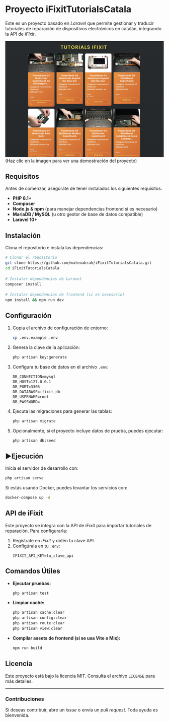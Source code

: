 # Proyecto iFixitTutorialsCatala

Este es un proyecto basado en *Laravel* que permite gestionar y traducir tutoriales de reparación de dispositivos electrónicos en catalán, integrando la API de *iFixit*.


[![Ver el video en Google Drive](./multimedia/iFixitTutorialsCatala.PNG)](https://drive.google.com/file/d/VIDEO_ID/view?usp=sharing)
(Haz clic en la imagen para ver una demostración del proyecto)

## Requisitos

Antes de comenzar, asegúrate de tener instalados los siguientes requisitos:

- **PHP 8.1+**
- **Composer**
- **Node.js & npm** (para manejar dependencias frontend si es necesario)
- **MariaDB / MySQL** (u otro gestor de base de datos compatible)
- **Laravel 10+**

## Instalación

Clona el repositorio e instala las dependencias:

```sh
# Clonar el repositorio
git clone https://github.com/mateoabrah/iFixitTutorialsCatala.git
cd iFixitTutorialsCatala

# Instalar dependencias de Laravel
composer install

# Instalar dependencias de frontend (si es necesario)
npm install && npm run dev
```

## Configuración

1. Copia el archivo de configuración de entorno:
   ```sh
   cp .env.example .env
   ```

2. Genera la clave de la aplicación:
   ```sh
   php artisan key:generate
   ```

3. Configura tu base de datos en el archivo `.env`:
   ```env
   DB_CONNECTION=mysql
   DB_HOST=127.0.0.1
   DB_PORT=3306
   DB_DATABASE=ifixit_db
   DB_USERNAME=root
   DB_PASSWORD=
   ```

4. Ejecuta las migraciones para generar las tablas:
   ```sh
   php artisan migrate
   ```

5. Opcionalmente, si el proyecto incluye datos de prueba, puedes ejecutar:
   ```sh
   php artisan db:seed
   ```

## ▶Ejecución

Inicia el servidor de desarrollo con:

```sh
php artisan serve
```

Si estás usando Docker, puedes levantar los servicios con:

```sh
docker-compose up -d
```

## API de iFixit
Este proyecto se integra con la API de iFixit para importar tutoriales de reparación. Para configurarla:

1. Regístrate en *iFixit* y obtén tu clave API.
2. Configúrala en tu `.env`:
   ```env
   IFIXIT_API_KEY=tu_clave_api
   ```

## Comandos Útiles

- **Ejecutar pruebas:**
  ```sh
  php artisan test
  ```
- **Limpiar caché:**
  ```sh
  php artisan cache:clear
  php artisan config:clear
  php artisan route:clear
  php artisan view:clear
  ```
- **Compilar assets de frontend (si se usa Vite o Mix):**
  ```sh
  npm run build
  ```

## Licencia

Este proyecto está bajo la licencia MIT. Consulta el archivo `LICENSE` para más detalles.

---

### Contribuciones
Si deseas contribuir, abre un *issue* o envía un *pull request*. Toda ayuda es bienvenida.

